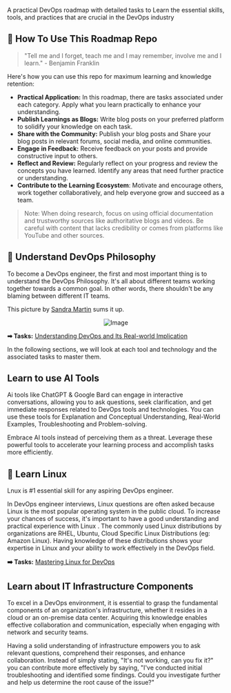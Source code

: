 A practical DevOps roadmap with detailed tasks to Learn the essential skills, tools, and practices that are crucial in the DevOps industry

## 🚀 How To Use This Roadmap Repo 

> "Tell me and I forget, teach me and I may remember, involve me and I learn." - Benjamin Franklin

Here's how you can use this repo for maximum learning and knowledge retention:

- **Practical Application:** In this roadmap, there are tasks associated under each category. Apply what you learn practically to enhance your understanding.
- **Publish Learnings as Blogs:** Write blog posts on your preferred platform to solidify your knowledge on each task.
- **Share with the Community:** Publish your blog posts and Share your blog posts in relevant forums, social media, and online communities.
- **Engage in Feedback:** Receive feedback on your posts and provide constructive input to others.
- **Reflect and Review:** Regularly reflect on your progress and review the concepts you have learned. Identify any areas that need further practice or understanding.
- **Contribute to the Learning Ecosystem**: Motivate and encourage others, work together collaboratively, and help everyone grow and succeed as a team.

> Note: When doing research, focus on using official documentation and trustworthy sources like authoritative blogs and videos. Be careful with content that lacks credibility or comes from platforms like YouTube and other sources.
## 🔄 Understand DevOps Philosophy

To become a DevOps engineer, the first and most important thing is to understand the DevOps Philosophy. It's all about different teams working together towards a common goal. In other words, there shouldn't be any blaming between different IT teams.

This picture by [Sandra Martin](https://www.ein-bild.com) sums it up.

<p align="center">
 <img src="https://github.com/techiescamp/devops-roadmap/assets/106984297/90cf4490-9ff9-49a0-b133-9533f2be92fa" alt="Image" />
</p>

**➡ Tasks:** [Understanding DevOps and Its Real-world Implication](https://github.com/techiescamp/devops-roadmap/blob/main/tasks/01-devops-research.md)

In the following sections, we will look at each tool and technology and the associated tasks to master them.

## Learn to use AI Tools

Ai tools like ChatGPT & Google Bard can engage in interactive conversations, allowing you to ask questions, seek clarification, and get immediate responses related to DevOps tools and technologies. You can use these tools for Explanation and Conceptual Understanding, Real-World Examples, Troubleshooting and Problem-solving.

Embrace AI tools instead of perceiving them as a threat. Leverage these powerful tools to accelerate your learning process and accomplish tasks more efficiently.

## 🐧 Learn Linux

Lnux is #1 essential skill for any aspiring DevOps engineer.

In DevOps engineer interviews, Linux questions are often asked because Linux is the most popular operating system in the public cloud. To increase your chances of success, it's important to have a good understanding and practical experience with Linux . The commonly used Linux distributions by organizations are RHEL, Ubuntu, Cloud Specific Linux Distributions (eg: Amazon Linux). Having knowledge of these distributions shows your expertise in Linux and your ability to work effectively in the DevOps field.

**➡️ Tasks:** [Mastering Linux for DevOps](https://github.com/techiescamp/devops-roadmap/blob/main/tasks/02-linux-tasks.md)

## Learn about IT Infrastructure Components

To excel in a DevOps environment, it is essential to grasp the fundamental components of an organization's infrastructure, whether it resides in a cloud or an on-premise data center. Acquiring this knowledge enables effective collaboration and communication, especially when engaging with network and security teams.

Having a solid understanding of infrastructure empowers you to ask relevant questions, comprehend their responses, and enhance collaboration. Instead of simply stating, "It's not working, can you fix it?" you can contribute more effectively by saying, "I've conducted initial troubleshooting and identified some findings. Could you investigate further and help us determine the root cause of the issue?"


